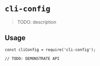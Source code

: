 # `cli-config`

> TODO: description

## Usage

```
const cliConfig = require('cli-config');

// TODO: DEMONSTRATE API
```
